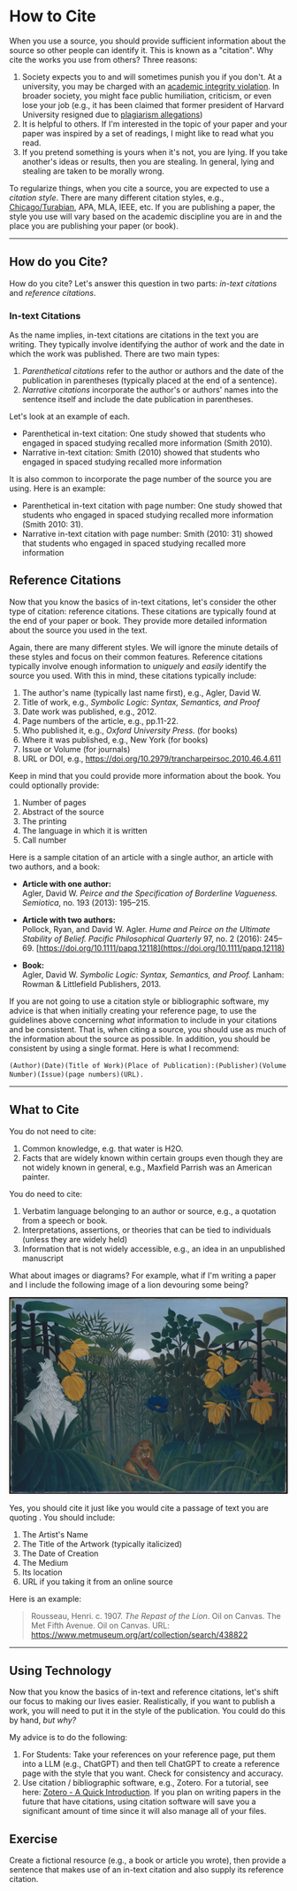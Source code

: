 # How to Cite

When you use a source, you should provide sufficient information about the source so other people can identify it. This is known as a "citation". Why cite the works you use from others? Three reasons:

1. Society expects you to and will sometimes punish you if you don't. At a university, you may be charged with an [academic integrity violation](https://undergrad.psu.edu/aappm/G-9-academic-integrity.html). In broader society, you might face public humiliation, criticism, or even lose your job (e.g., it has been claimed that former president of Harvard University resigned due to [plagiarism allegations](https://www.theguardian.com/education/2024/jan/06/harvard-claudine-gay-plagiarism))
1. It is helpful to others. If I'm interested in the topic of your paper and your paper was inspired by a set of readings, I might like to read what you read.
1. If you pretend something is yours when it's not, you are lying. If you take another's ideas or results, then you are stealing. In general, lying and stealing are taken to be morally wrong.

To regularize things, when you cite a source, you are expected to use a *citation style*. There are many different citation styles, e.g., [Chicago/Turabian](https://owl.purdue.edu/owl/research_and_citation/chicago_manual_17th_edition/cmos_formatting_and_style_guide/chicago_manual_of_style_17th_edition.html), APA, MLA, IEEE, etc. If you are publishing a paper, the style you use will vary based on the academic discipline you are in and the place you are publishing your paper (or book).

---

## How do you Cite?

How do you cite? Let's answer this question in two parts: *in-text citations* and *reference citations*.

### In-text Citations

As the name implies, in-text citations are citations in the text you are writing. They typically involve identifying the author of work and the date in which the work was published. There are two main types:

1. *Parenthetical citations* refer to the author or authors and the date of the publication in parentheses (typically placed at the end of a sentence).
1. *Narrative citations* incorporate the author's or authors' names into the sentence itself and include the date publication in parentheses.

Let's look at an example of each.

- Parenthetical in-text citation: One study showed that students who engaged in spaced studying recalled more information (Smith 2010).
- Narrative in-text citation: Smith (2010) showed that students who engaged in spaced studying recalled more information

It is also common to incorporate the page number of the source you are using. Here is an example:

- Parenthetical in-text citation with page number: One study showed that students who engaged in spaced studying recalled more information (Smith 2010: 31).
- Narrative in-text citation with page number: Smith (2010: 31) showed that students who engaged in spaced studying recalled more information

## Reference Citations

Now that you know the basics of in-text citations, let's consider the other type of citation: reference citations. These citations are typically found at the end of your paper or book. They provide more detailed information about the source you used in the text.

Again, there are many different styles. We will ignore the minute details of these styles and focus on their common features. Reference citations typically involve enough information to *uniquely* and *easily* identify the source you used. With this in mind, these citations typically include:

1. The author's name (typically last name first), e.g., Agler, David W.
1. Title of work, e.g., *Symbolic Logic: Syntax, Semantics, and Proof*
1. Date work was published, e.g., 2012.
1. Page numbers of the article, e.g., pp.11-22.
1. Who published it, e.g., *Oxford University Press.* (for books)
1. Where it was published, e.g., New York (for books)
1. Issue or Volume (for journals)
1. URL or DOI, e.g., <https://doi.org/10.2979/trancharpeirsoc.2010.46.4.611>

Keep in mind that you could provide more information about the book. You could optionally provide:

1. Number of pages
1. Abstract of the source
1. The printing
1. The language in which it is written
1. Call number

Here is a sample citation of an article with a single author, an article with two authors, and a book:

- **Article with one author:**  
  Agler, David W. *Peirce and the Specification of Borderline Vagueness.* *Semiotica*, no. 193 (2013): 195–215.

- **Article with two authors:**  
  Pollock, Ryan, and David W. Agler. *Hume and Peirce on the Ultimate Stability of Belief.* *Pacific Philosophical Quarterly* 97, no. 2 (2016): 245–69. [https://doi.org/10.1111/papq.12118](https://doi.org/10.1111/papq.12118)

- **Book:**  
  Agler, David W. *Symbolic Logic: Syntax, Semantics, and Proof.* Lanham: Rowman & Littlefield Publishers, 2013.

If you are not going to use a citation style or bibliographic software, my advice is that when initially creating your reference page, to use the guidelines above concerning *what* information to include in your citations and be consistent. That is, when citing a source, you should use as much of the information about the source as possible. In addition, you should be consistent by using a single format. Here is what I recommend:

```text
(Author)(Date)(Title of Work)(Place of Publication):(Publisher)(Volume Number)(Issue)(page numbers)(URL).
```

---

## What to Cite

You do not need to cite:

1. Common knowledge, e.g. that water is H2O.
2. Facts that are widely known within certain groups even though they are not widely known in general, e.g., Maxfield Parrish was an American painter.

You do need to cite:

1. Verbatim language belonging to an author or source, e.g., a quotation from a speech or book.
1. Interpretations, assertions, or theories that can be tied to individuals (unless they are widely held)
1. Information that is not widely accessible, e.g., an idea in an unpublished manuscript

What about images or diagrams? For example, what if I'm writing a paper and I include the following image of a lion devouring some being?

![The Repast of the Lion](imgs/repast_lion_rousseau.jpg)

Yes, you should cite it just like you would cite a passage of text you are quoting . You should include:

1. The Artist's Name
1. The Title of the Artwork (typically italicized)
1. The Date of Creation
1. The Medium
1. Its location
1. URL if you taking it from an online source

Here is an example:

> Rousseau, Henri. c. 1907. *The Repast of the Lion*. Oil on Canvas. The Met Fifth Avenue. Oil on Canvas. URL: <https://www.metmuseum.org/art/collection/search/438822>

---

## Using Technology

Now that you know the basics of in-text and reference citations, let's shift our focus to making our lives easier. Realistically, if you want to publish a work, you will need to put it in the style of the publication. You could do this by hand, *but why?*

My advice is to do the following:

1. For Students: Take your references on your reference page, put them into a LLM (e.g., ChatGPT) and then tell ChatGPT to create a reference page with the style that you want. Check for consistency and accuracy.
2. Use citation / bibliographic software, e.g., Zotero. For a tutorial, see here: [Zotero - A Quick Introduction](https://youtu.be/Iq7V2X5x2Pk). If you plan on writing papers in the future that have citations, using citation software will save you a significant amount of time since it will also manage all of your files.

## Exercise

Create a fictional resource (e.g., a book or article you wrote), then provide a sentence that makes use of an in-text citation and also supply its reference citation.
